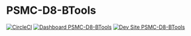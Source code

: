 # PSMC-D8-BTools

[![CircleCI](https://circleci.com/gh/reinette/PSMC-D8-BTools.svg?style=shield)](https://circleci.com/gh/reinette/PSMC-D8-BTools)
[![Dashboard PSMC-D8-BTools](https://img.shields.io/badge/dashboard-PSMC_D8_BTools-yellow.svg)](https://dashboard.pantheon.io/sites/2f81c1ab-8fef-402d-82df-fd79f7f0b911#dev/code)
[![Dev Site PSMC-D8-BTools](https://img.shields.io/badge/site-PSMC_D8_BTools-blue.svg)](http://dev-PSMC-D8-BTools.pantheonsite.io/)